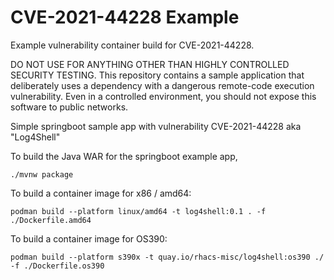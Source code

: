 # CVE-2021-44228 Example

Example vulnerability container build for CVE-2021-44228.

DO NOT USE FOR ANYTHING OTHER THAN HIGHLY CONTROLLED SECURITY TESTING. This repository contains a sample application that deliberately uses a dependency with a dangerous remote-code execution vulnerability. Even in a controlled environment, you should not expose this software to public networks.

Simple springboot sample app with vulnerability CVE-2021-44228 aka "Log4Shell" 

To build the Java WAR for the springboot example app,

```
./mvnw package
```

To build a container image for x86 / amd64:

```
podman build --platform linux/amd64 -t log4shell:0.1 . -f ./Dockerfile.amd64
```

To build a container image for OS390:

```
podman build --platform s390x -t quay.io/rhacs-misc/log4shell:os390 ./ -f ./Dockerfile.os390
```
